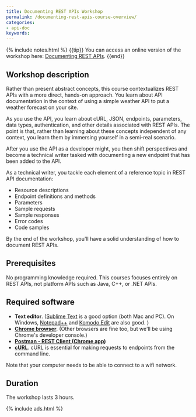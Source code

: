 ```yaml
---
title: Documenting REST APIs Workshop
permalink: /documenting-rest-apis-course-overview/
categories:
- api-doc
keywords:
---
```

{% include notes.html %}
{{tip}} You can access an online version of the workshop here: <a href="https://idratherbewriting.com/learnapidoc/">Documenting REST APIs</a>. {{end}}

<h2>Workshop description</h2>

Rather than present abstract concepts, this course contextualizes REST APIs with a more direct, hands-on approach. You learn about API documentation in the context of using a simple weather API to put a weather forecast on your site.



As you use the API, you learn about cURL, JSON, endpoints, parameters, data types, authentication, and other details associated with REST APIs. The point is that, rather than learning about these concepts independent of any context, you learn them by immersing yourself in a semi-real scenario.

After you use the API as a developer might, you then shift perspectives and become a technical writer tasked with documenting a new endpoint that has been added to the API.

As a technical writer, you tackle each element of a reference topic in REST API documentation:

* Resource descriptions
* Endpoint definitions and methods
* Parameters
* Sample requests
* Sample responses
* Error codes
* Code samples

By the end of the workshop, you'll have a solid understanding of how to document REST APIs.

<h2>Prerequisites</h2>

No programming knowledge required. This courses focuses entirely on REST APIs, not platform APIs such as Java, C++, or .NET APIs.

## Required software

* **Text editor**. ([Sublime Text](http://www.sublimetext.com/) is a good option (both Mac and PC). On Windows, [Notepad++](https://notepad-plus-plus.org/) and [Komodo Edit](http://komodoide.com/komodo-edit/) are also good. )
* **[Chrome browser](http://www.google.com/chrome/)**. (Other browsers are fine too, but we'll be using Chrome's developer console.)
* **[Postman - REST Client (Chrome app)](https://chrome.google.com/webstore/detail/postman-rest-client/fdmmgilgnpjigdojojpjoooidkmcomcm?hl=en)**
* **[cURL](http://curl.haxx.se/)**. cURL is essential for making requests to endpoints from the command line.

Note that your computer needs to be able to connect to a wifi network.

<h2>Duration</h2>

The workshop lasts 3 hours.

{% include ads.html %}
